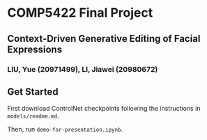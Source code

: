 # COMP5422 Final Project

## Context-Driven Generative Editing of Facial Expressions
### LIU, Yue (20971499), LI, Jiawei (20980672)

## Get Started

First download ControlNet checkpoints following the instructions in `models/readme.md`.

Then, run `demo-for-presentation.ipynb`.